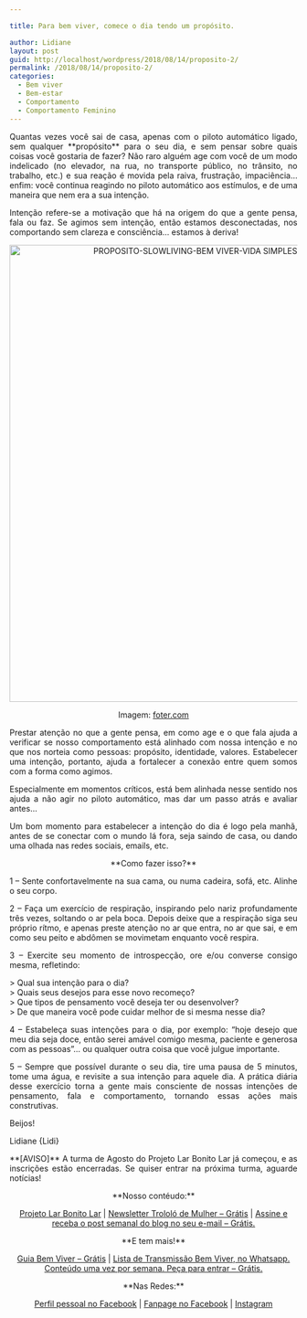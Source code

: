 ```yaml
---

title: Para bem viver, comece o dia tendo um propósito.

author: Lidiane
layout: post
guid: http://localhost/wordpress/2018/08/14/proposito-2/
permalink: /2018/08/14/proposito-2/
categories:
  - Bem viver
  - Bem-estar
  - Comportamento
  - Comportamento Feminino
---
```

<p align="justify">
  Quantas vezes você sai de casa, apenas com o piloto automático ligado, sem qualquer **propósito** para o seu dia, e sem pensar sobre quais coisas você gostaria de fazer? Não raro alguém age com você de um modo indelicado (no elevador, na rua, no transporte público, no trânsito, no trabalho, etc.) e sua reação é movida pela raiva, frustração, impaciência… enfim: você continua reagindo no piloto automático aos estímulos, e de uma maneira que nem era a sua intenção.
</p>

<p align="justify">
  Intenção refere-se a motivação que há na origem do que a gente pensa, fala ou faz. Se agimos sem intenção, então estamos desconectadas, nos comportando sem clareza e consciência… estamos à deriva!
</p>

<p align="center">
  <img class="alignnone size-full wp-image-14678" src="http://www.trololodemulher.com.br/blog/wp-content/uploads/2018/08/PROPOSITO-SLOWLIVING-BEM-VIVER-VIDA-SIMPLES-ATENCAO-PLENA-BLOG.jpg" alt="PROPOSITO-SLOWLIVING-BEM VIVER-VIDA SIMPLES-ATENCAO PLENA-BLOG" width="800" height="800" />
</p>

<p align="center">
  Imagem: <a href="https://foter.com/" target="_blank">foter.com</a>
</p>

<p align="justify">
  Prestar atenção no que a gente pensa, em como age e o que fala ajuda a verificar se nosso comportamento está alinhado com nossa intenção e no que nos norteia como pessoas: propósito, identidade, valores. Estabelecer uma intenção, portanto, ajuda a fortalecer a conexão entre quem somos com a forma como agimos.
</p>

<p align="justify">
  Especialmente em momentos críticos, está bem alinhada nesse sentido nos ajuda a não agir no piloto automático, mas dar um passo atrás e avaliar antes…
</p>

<p align="justify">
  Um bom momento para estabelecer a intenção do dia é logo pela manhã, antes de se conectar com o mundo lá fora, seja saindo de casa, ou dando uma olhada nas redes sociais, emails, etc.
</p>

<p align="center">
  **Como fazer isso?**
</p>

<p align="justify">
  1 – Sente confortavelmente na sua cama, ou numa cadeira, sofá, etc. Alinhe o seu corpo.
</p>

<p align="justify">
  2 – Faça um exercício de respiração, inspirando pelo nariz profundamente três vezes, soltando o ar pela boca. Depois deixe que a respiração siga seu próprio rítmo, e apenas preste atenção no ar que entra, no ar que sai, e em como seu peito e abdômen se movimetam enquanto você respira.
</p>

<p align="justify">
  3 – Exercite seu momento de introspecção, ore e/ou converse consigo mesma, refletindo:
</p>

<p align="justify">
  > Qual sua intenção para o dia?<br /> > Quais seus desejos para esse novo recomeço?<br /> > Que tipos de pensamento você deseja ter ou desenvolver?<br /> > De que maneira você pode cuidar melhor de si mesma nesse dia?
</p>

<p align="justify">
  4 – Estabeleça suas intenções para o dia, por exemplo: “hoje desejo que meu dia seja doce, então serei amável comigo mesma, paciente e generosa com as pessoas”… ou qualquer outra coisa que você julgue importante.
</p>

<p align="justify">
  5 – Sempre que possível durante o seu dia, tire uma pausa de 5 minutos, tome uma água, e revisite a sua intenção para aquele dia. A prática diária desse exercício torna a gente mais consciente de nossas intenções de pensamento, fala e comportamento, tornando essas ações mais construtivas.
</p>

<p align="justify">
  Beijos!
</p>

<p align="justify">
  Lidiane {Lidi}
</p>

<p align="justify">
  **[AVISO]** A turma de Agosto do Projeto Lar Bonito Lar já começou, e as inscrições estão encerradas. Se quiser entrar na próxima turma, aguarde notícias!
</p>

<p align="center">
  **Nosso contéudo:**
</p>

<p align="center">
  <a href="http://www.trololodemulher.com.br/projeto-lar-bonito-lar/" target="_blank">Projeto Lar Bonito Lar</a> | <a href="http://www.trololodemulher.com.br/2018/02/28/newsletter/" target="_blank">Newsletter Trololó de Mulher – Grátis</a> | <a href="https://feedburner.google.com/fb/a/mailverify?uri=blogBichaFemea&loc=en_US" target="_blank">Assine e receba o post semanal do blog no seu e-mail – Grátis.</a>
</p>

<p align="center">
  **E tem mais!**
</p>

<p align="center">
  <a href="http://www.trololodemulher.com.br/2018/03/09/bem-viver/" target="_blank">Guia Bem Viver – Grátis</a> | <a href="https://api.whatsapp.com/send?1=pt_BR&phone=5581995307307" target="_blank">Lista de Transmissão Bem Viver, no Whatsapp. Conteúdo uma vez por semana. Peça para entrar – Grátis.</a>
</p>

<p align="center">
  **Nas Redes:**
</p>

<p align="center">
  <a href="https://www.facebook.com/lidiane.vasconcelos.94" target="_blank">Perfil pessoal no Facebook</a> | <a href="https://www.facebook.com/TrololoMulher/" target="_blank">Fanpage no Facebook</a> | <a href="https://www.instagram.com/trololodemulher/" target="_blank">Instagram</a>
</p>

<p align="justify">